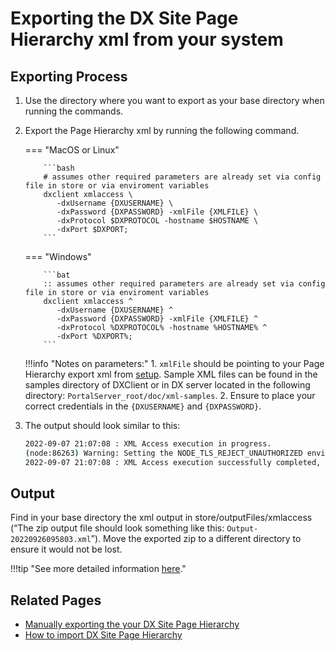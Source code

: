 
# Exporting the DX Site Page Hierarchy xml from your system

## Exporting Process
1. Use the directory where you want to export as your base directory when running the commands.
   
2. Export the Page Hierarchy xml by running the following command.

    === "MacOS or Linux"

           ```bash
           # assumes other required parameters are already set via config file in store or via enviroment variables
           dxclient xmlaccess \
              -dxUsername {DXUSERNAME} \
              -dxPassword {DXPASSWORD} -xmlFile {XMLFILE} \
              -dxProtocol $DXPROTOCOL -hostname $HOSTNAME \
              -dxPort $DXPORT;
           ```

    === "Windows"

           ```bat
           :: assumes other required parameters are already set via config file in store or via enviroment variables
           dxclient xmlaccess ^
              -dxUsername {DXUSERNAME} ^
              -dxPassword {DXPASSWORD} -xmlFile {XMLFILE} ^
              -dxProtocol %DXPROTOCOL% -hostname %HOSTNAME% ^
              -dxPort %DXPORT%;
           ```

    !!!info "Notes on parameters:"
        1. `xmlFile` should be pointing to your Page Hierarchy export xml from [setup](index.md#Page-Hierarchy-export-xml). Sample XML files can be found in the samples directory of DXClient or in DX server located in the following directory: `PortalServer_root/doc/xml-samples`.
        2. Ensure to place your correct credentials in the `{DXUSERNAME}` and `{DXPASSWORD}`.


3. The output should look similar to this:

    ```bash
    2022-09-07 21:07:08 : XML Access execution in progress.
    (node:86263) Warning: Setting the NODE_TLS_REJECT_UNAUTHORIZED environment variable to '0' makes TLS connections and HTTPS requests insecure by disabling certificate verification.
    2022-09-07 21:07:08 : XML Access execution successfully completed, please find the output below, also refer to this file for more details store/outputFiles/xmlaccess/Output-20220909154617.xml..
    ```


## Output
Find in your base directory the xml output in store/outputFiles/xmlaccess (“The zip output file should look something like this: `Output-20220926095803.xml`”). Move the exported zip to a different directory to ensure it would not be lost.


!!!tip "See more detailed information [here](https://help.hcltechsw.com/digital-experience/9.5/containerization/xmlaccess.html)."

## Related Pages
   - [Manually exporting the your DX Site Page Hierarchy ](manual_export_site_page_hierarchy.md)
   - [How to import DX Site Page Hierarchy](import_site_page_hierarchy.md)